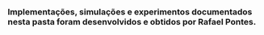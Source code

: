 ### Implementações, simulações e experimentos documentados nesta pasta foram desenvolvidos e obtidos por Rafael Pontes.
